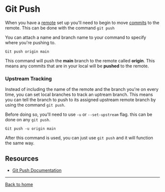 # Git Push 
When you have a [remote](./Remote.md) set up you'll need to begin to move [commits](./commit.md) to the remote. 
This can be done with the command `git push`

You can attach a name and branch name to your command to specify where you're pushing to. 
```
Git push origin main
```
This command will push the **main** branch to the remote called **origin**. 
This means any commits that are in your local will be **pushed** to the remote.

### Upstream Tracking
Instead of including the name of the remote and the branch you're on every time, you can set local branches to track an uptream branch. 
This means you can tell the branch to push to its assigned upstream remote branch by using the command `git push`.

Before doing so, you'll need to use `-u` or `--set-upstream` flag. this can be done on any `git push`.
```
Git push -u origin main
```
After this command is used, you can just use `git push` and it will function the same way.
## Resources
- [Git Push Documentation](https://git-scm.com/docs/git-push) 

---
[Back to home](../Readme.md)
